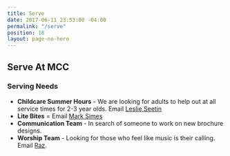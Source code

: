 ```yaml
---
title: Serve
date: 2017-06-11 23:53:00 -04:00
permalink: "/serve"
position: 18
layout: page-no-hero
---
```


## Serve At MCC

### Serving Needs
- **Childcare Summer Hours** - We are looking for adults to help out at all service times for 2-3 year olds. Email [Leslie Seetin](mailto:leslie@mariemontchurch.org)
- **Lite Bites** = Email [Mark Simes](mark@mariemontchurch.org) 
- **Communication Team** - In search of someone to work on new brochure designs.
- **Worship Team** - Looking for those who feel like music is their calling. Email [Raz](paul@mariemontchurch.org).

